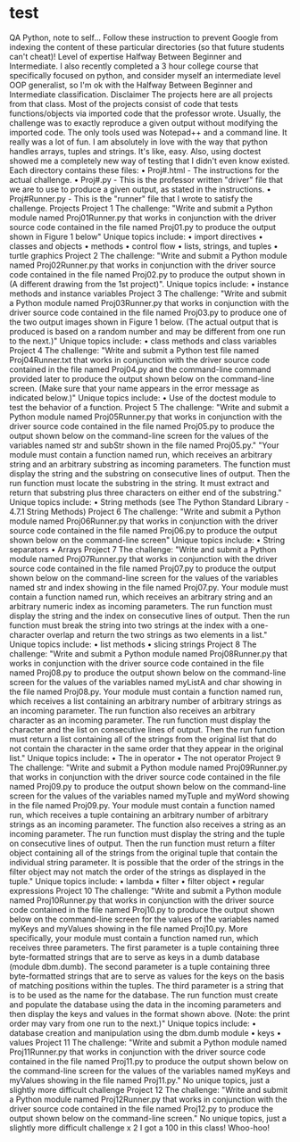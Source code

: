 # test
QA
Python, note to self...
Follow these instruction to prevent Google from indexing the content of these particular directories (so that future students can't cheat)!
Level of expertise
Halfway Between Beginner and Intermediate. I also recently completed a 3 hour college course that specifically focused on python, and consider myself an intermediate level OOP generalist, so I'm ok with the Halfway Between Beginner and Intermediate classification.
Disclaimer
The projects here are all projects from that class. Most of the projects consist of code that tests functions/objects via imported code that the professor wrote. Usually, the challenge was to exactly reproduce a given output without modifying the imported code. The only tools used was Notepad++ and a command line. It really was a lot of fun.
I am absolutely in love with the way that python handles arrays, tuples and strings. It's like, easy. Also, using doctest showed me a completely new way of testing that I didn't even know existed.
Each directory contains these files:
•	Proj#.html - The instructions for the actual challenge.
•	Proj#.py - This is the professor written "driver" file that we are to use to produce a given output, as stated in the instructions.
•	Proj#Runner.py - This is the "runner" file that I wrote to satisfy the challenge.
Projects
Project 1
The challenge: "Write and submit a Python module named Proj01Runner.py that works in conjunction with the driver source code contained in the file named Proj01.py to produce the output shown in Figure 1 below"
Unique topics include:
•	import directives
•	classes and objects
•	methods
•	control flow
•	lists, strings, and tuples
•	turtle graphics
Project 2
The challenge: "Write and submit a Python module named Proj02Runner.py that works in conjunction with the driver source code contained in the file named Proj02.py to produce the output shown in (A different drawing from the 1st project)".
Unique topics include:
•	instance methods and instance variables
Project 3
The challenge: "Write and submit a Python module named Proj03Runner.py that works in conjunction with the driver source code contained in the file named Proj03.py to produce one of the two output images shown in Figure 1 below. (The actual output that is produced is based on a random number and may be different from one run to the next.)"
Unique topics include:
•	class methods and class variables
Project 4
The challenge: "Write and submit a Python test file named Proj04Runner.txt that works in conjunction with the driver source code contained in the file named Proj04.py and the command-line command provided later to produce the output shown below on the command-line screen. (Make sure that your name appears in the error message as indicated below.)"
Unique topics include:
•	Use of the doctest module to test the behavior of a function.
Project 5
The challenge: "Write and submit a Python module named Proj05Runner.py that works in conjunction with the driver source code contained in the file named Proj05.py to produce the output shown below on the command-line screen for the values of the variables named str and subStr shown in the file named Proj05.py."
"Your module must contain a function named run, which receives an arbitrary string and an arbitrary substring as incoming parameters. The function must display the string and the substring on consecutive lines of output.
Then the run function must locate the substring in the string. It must extract and return that substring plus three characters on either end of the substring."
Unique topics include:
•	String methods (see The Python Standard Library - 4.7.1 String Methods)
Project 6
The challenge: "Write and submit a Python module named Proj06Runner.py that works in conjunction with the driver source code contained in the file named Proj06.py to produce the output shown below on the command-line screen"
Unique topics include:
•	String separators
•	Arrays
Project 7
The challenge: "Write and submit a Python module named Proj07Runner.py that works in conjunction with the driver source code contained in the file named Proj07.py to produce the output shown below on the command-line screen for the values of the variables named str and index showing in the file named Proj07.py.
Your module must contain a function named run, which receives an arbitrary string and an arbitrary numeric index as incoming parameters. The run function must display the string and the index on consecutive lines of output.
Then the run function must break the string into two strings at the index with a one-character overlap and return the two strings as two elements in a list."
Unique topics include:
•	list methods
•	slicing strings
Project 8
The challenge: "Write and submit a Python module named Proj08Runner.py that works in conjunction with the driver source code contained in the file named Proj08.py to produce the output shown below on the command-line screen for the values of the variables named myListA and char showing in the file named Proj08.py.
Your module must contain a function named run, which receives a list containing an arbitrary number of arbitrary strings as an incoming parameter. The run function also receives an arbitrary character as an incoming parameter. The run function must display the character and the list on consecutive lines of output.
Then the run function must return a list containing all of the strings from the original list that do not contain the character in the same order that they appear in the original list."
Unique topics include:
•	The in operator
•	The not operator
Project 9
The challenge: "Write and submit a Python module named Proj09Runner.py that works in conjunction with the driver source code contained in the file named Proj09.py to produce the output shown below on the command-line screen for the values of the variables named myTuple and myWord showing in the file named Proj09.py.
Your module must contain a function named run, which receives a tuple containing an arbitrary number of arbitrary strings as an incoming parameter. The function also receives a string as an incoming parameter. The run function must display the string and the tuple on consecutive lines of output.
Then the run function must return a filter object containing all of the strings from the original tuple that contain the individual string parameter. It is possible that the order of the strings in the filter object may not match the order of the strings as displayed in the tuple."
Unique topics include:
•	lambda
•	filter
•	filter object
•	regular expressions
Project 10
The challenge: "Write and submit a Python module named Proj10Runner.py that works in conjunction with the driver source code contained in the file named Proj10.py to produce the output shown below on the command-line screen for the values of the variables named myKeys and myValues showing in the file named Proj10.py.
More specifically, your module must contain a function named run, which receives three parameters. The first parameter is a tuple containing three byte-formatted strings that are to serve as keys in a dumb database (module dbm.dumb). The second parameter is a tuple containing three byte-formatted strings that are to serve as values for the keys on the basis of matching positions within the tuples. The third parameter is a string that is to be used as the name for the database.
The run function must create and populate the database using the data in the incoming parameters and then display the keys and values in the format shown above. (Note: the print order may vary from one run to the next.)"
Unique topics include:
•	database creation and manipulation using the dbm.dumb module
•	keys
•	values
Project 11
The challenge: "Write and submit a Python module named Proj11Runner.py that works in conjunction with the driver source code contained in the file named Proj11.py to produce the output shown below on the command-line screen for the values of the variables named myKeys and myValues showing in the file named Proj11.py."
No unique topics, just a slightly more difficult challenge
Project 12
The challenge: "Write and submit a Python module named Proj12Runner.py that works in conjunction with the driver source code contained in the file named Proj12.py to produce the output shown below on the command-line screen."
No unique topics, just a slightly more difficult challenge x 2
I got a 100 in this class! Whoo-hoo!

